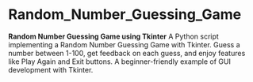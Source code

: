 # Random_Number_Guessing_Game
**Random Number Guessing Game using Tkinter**  A Python script implementing a Random Number Guessing Game with Tkinter. Guess a number between 1-100, get feedback on each guess, and enjoy features like Play Again and Exit buttons. A beginner-friendly example of GUI development with Tkinter.
